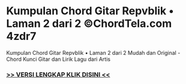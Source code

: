 
 # Kumpulan Chord Gitar Repvblik • Laman 2 dari 2 ©ChordTela.com 4zdr7


Kumpulan Chord Gitar Repvblik • Laman 2 dari 2 Mudah dan Original - Chord Kunci Gitar dan Lirik Lagu dari Artis

###  <a href="https://shortlighzx.web.app?sq=Kumpulan Chord Gitar Repvblik • Laman 2 dari 2 ©ChordTela.com"> >> VERSI LENGKAP KLIK DISINI << </a>
